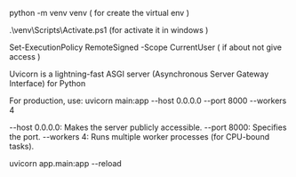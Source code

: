 
python -m venv venv  ( for create the  virtual env )

.\venv\Scripts\Activate.ps1 (for activate it in windows )

Set-ExecutionPolicy RemoteSigned -Scope CurrentUser  ( if about not give access )

Uvicorn is a lightning-fast ASGI server (Asynchronous Server Gateway Interface) for Python 

For production, use:
uvicorn main:app --host 0.0.0.0 --port 8000 --workers 4

--host 0.0.0.0: Makes the server publicly accessible.
--port 8000: Specifies the port.
--workers 4: Runs multiple worker processes (for CPU-bound tasks).



uvicorn app.main:app --reload

